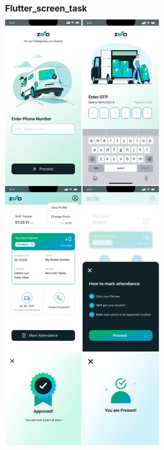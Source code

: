 # Flutter_screen_task
<img src="Phone Number.png" width="250"/>
<img src="Phone Number(1).png" width="250"/>
<img src="Home 17.png" width="250"/> 
<img src="Mark attendance.png" width="250"/>
<img src="Frame 14.png" width="250"/>
<img src="Frame 16.png" width="250"/>




